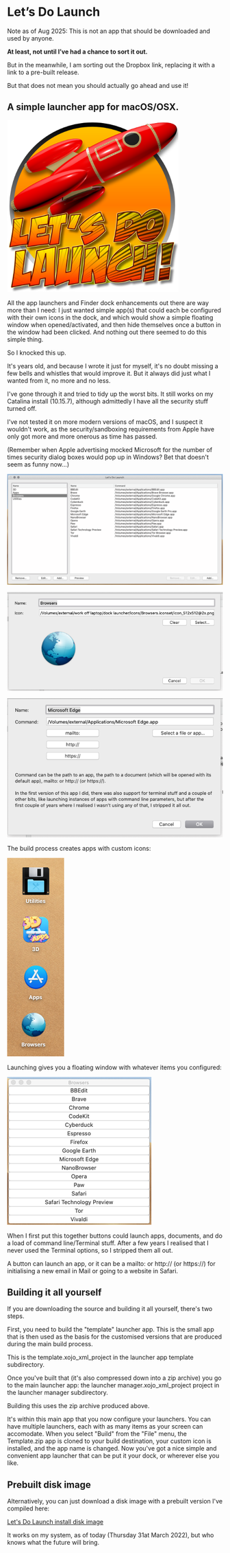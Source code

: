 # Let’s Do Launch

Note as of Aug 2025: This is not an app that should be downloaded and used by anyone.

**At least, not until I’ve had a chance to sort it out.**

But in the meanwhile, I am sorting out the Dropbox link, replacing it with a link to a pre-built release.

But that does not mean you should actually go ahead and use it!

## A simple launcher app for macOS/OSX.

<img src="graphics/icon.png" width="400">

All the app launchers and Finder dock enhancements out there are way more than I need: I just wanted simple app(s) that could each be configured with their own icons in the dock, and which would show a simple floating window when opened/activated, and then hide themselves once a button in the window had been clicked. And nothing out there seemed to do this simple thing.

So I knocked this up.

It's years old, and because I wrote it just for myself, it's no doubt missing a few bells and whistles that would improve it. But it always did just what I wanted from it, no more and no less.

I've gone through it and tried to tidy up the worst bits. It still works on my Catalina install (10.15.7), although admittedly I have all the security stuff turned off.

I've not tested it on more modern versions of macOS, and I suspect it wouldn't work, as the security/sandboxing requirements from Apple have only got more and more onerous as time has passed.

(Remember when Apple advertising mocked Microsoft for the number of times security dialog boxes would pop up in Windows? Bet that doesn't seem as funny now...)

![Main window](graphics/screenshots/main.png)

![Edit category window](graphics/screenshots/category.png)

![Edit item window](graphics/screenshots/item.png)

The build process creates apps with custom icons:

![Apps](graphics/screenshots/apps.png)

Launching gives you a floating window with whatever items you configured:

![Floating window](graphics/screenshots/window.png)

When I first put this together buttons could launch apps, documents, and do a load of command line/Terminal stuff. After a few years I realised that I never used the Terminal options, so I stripped them all out.

A button can launch an app, or it can be a mailto: or http:// (or https://) for initialising a new email in Mail or going to a website in Safari.

## Building it all yourself

If you are downloading the source and building it all yourself, there's two steps.

First, you need to build the "template" launcher app. This is the small app that is then used as the basis for the customised versions that are produced during the main build process.

This is the template.xojo_xml_project in the launcher app template subdirectory.

Once you've built that (it's also compressed down into a zip archive) you go to the main launcher app: the launcher manager.xojo_xml_project project in the launcher manager subdirectory.

Building this uses the zip archive produced above.

It's within this main app that you now configure your launchers. You can have multiple launchers, each with as many items as your screen can accomodate. When you select "Build" from the "File" menu, the Template.zip app is cloned to your build destination, your custom icon is installed, and the app name is changed. Now you've got a nice simple and convenient app launcher that can be put it your dock, or wherever else you like.

## Prebuilt disk image

Alternatively, you can just download a disk image with a prebuilt version I've compiled here:

[Let's Do Launch install disk image](https://dl.dropboxusercontent.com/s/wzz0g6qyi0qbeu9/LetsDoLaunch.dmg.zip?dl=0)

It works on my system, as of today (Thursday 31at March 2022), but who knows what the future will bring.


